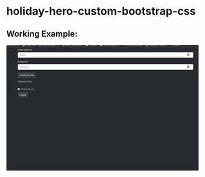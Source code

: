 # holiday-hero-custom-bootstrap-css

## Working Example:

![custom file input](static/custom-file-input.gif)